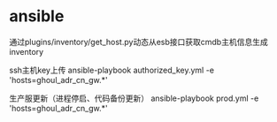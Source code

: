 # ansible
通过plugins/inventory/get_host.py动态从esb接口获取cmdb主机信息生成inventory

ssh主机key上传
ansible-playbook authorized_key.yml -e 'hosts=ghoul_adr_cn_gw.*'

生产服更新（进程停启、代码备份更新）
ansible-playbook prod.yml -e 'hosts=ghoul_adr_cn_gw.*'

